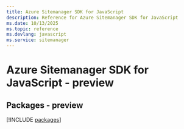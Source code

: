 ```yaml
---
title: Azure Sitemanager SDK for JavaScript
description: Reference for Azure Sitemanager SDK for JavaScript
ms.date: 10/13/2025
ms.topic: reference
ms.devlang: javascript
ms.service: sitemanager
---
```

# Azure Sitemanager SDK for JavaScript - preview
## Packages - preview
[!INCLUDE [packages](sitemanager-index.md)]